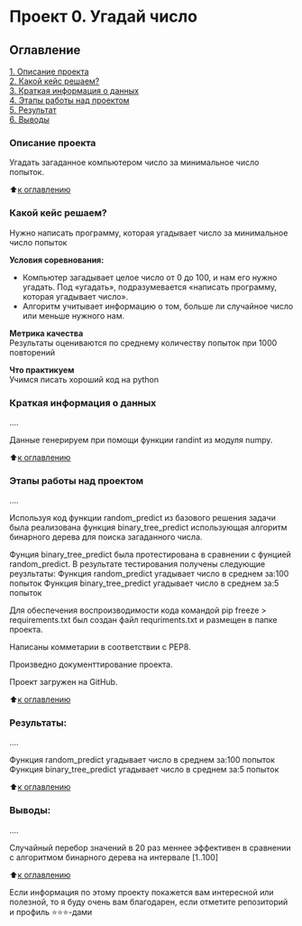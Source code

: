 # Проект 0. Угадай число

## Оглавление  
[1. Описание проекта](#Описание-проекта)  
[2. Какой кейс решаем?](#Какой-кейс-решаем)  
[3. Краткая информация о данных](.README.md#Краткая-информация-о-данных)  
[4. Этапы работы над проектом](.README.md#Этапы-работы-над-проектом)  
[5. Результат](.README.md#Результат)    
[6. Выводы](.README.md#Выводы) 

### Описание проекта    
Угадать загаданное компьютером число за минимальное число попыток.

:arrow_up:[к оглавлению](_)


### Какой кейс решаем?    
Нужно написать программу, которая угадывает число за минимальное число попыток

**Условия соревнования:**  
- Компьютер загадывает целое число от 0 до 100, и нам его нужно угадать. Под «угадать», подразумевается «написать программу, которая угадывает число».
- Алгоритм учитывает информацию о том, больше ли случайное число или меньше нужного нам.

**Метрика качества**     
Результаты оцениваются по среднему количеству попыток при 1000 повторений

**Что практикуем**     
Учимся писать хороший код на python


### Краткая информация о данных
....

Данные генерируем при помощи функции randint из модуля numpy.
   
:arrow_up:[к оглавлению](.README.md#Оглавление)


### Этапы работы над проектом  
....

Используя код функции random_predict из базового решения задачи была реализована функция binary_tree_predict использующая алгоритм бинарного дерева для поиска загаданного числа.

Фунция binary_tree_predict была протестирована в сравнении с фунцией random_predict. В результате тестирования получены следующие реузльтаты:
Функция random_predict угадывает число в среднем за:100 попыток
Функция binary_tree_predict угадывает число в среднем за:5 попыток

Для обеспечения воспроизводимости кода командой pip freeze > requirements.txt был создан файл requriments.txt и размещен в папке проекта.

Написаны комметарии в соответствии с PEP8.

Произведно документтирование проекта.

Проект загружен на GitHub.

:arrow_up:[к оглавлению](.README.md#Оглавление)


### Результаты:  
....

Функция random_predict угадывает число в среднем за:100 попыток
Функция binary_tree_predict угадывает число в среднем за:5 попыток

:arrow_up:[к оглавлению](.README.md#Оглавление)


### Выводы:  
....

Случайный перебор значений в 20 раз меннее эффективен в сравнении с алгоритмом бинарного дерева на интервале [1..100]

:arrow_up:[к оглавлению](.README.md#Оглавление)


Если информация по этому проекту покажется вам интересной или полезной, то я буду очень вам благодарен, если отметите репозиторий и профиль ⭐️⭐️⭐️-дами
